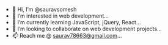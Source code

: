 - 👋 Hi, I’m @sauravsomesh
- 👀 I’m interested in web development...
- 🌱 I’m currently learning JavaScript, jQuery, React...
- 💞️ I’m looking to collaborate on web development projects...
- 📫 Reach me @ saurav78663@gmail.com...

<!---
sauravsomesh/sauravsomesh is a ✨ special ✨ repository because its `README.md` (this file) appears on your GitHub profile.
You can click the Preview link to take a look at your changes.
--->
